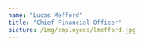```yaml
---
name: "Lucas Mefford"
title: "Chief Financial Officer"
picture: /img/employees/lmefford.jpg
---
```

